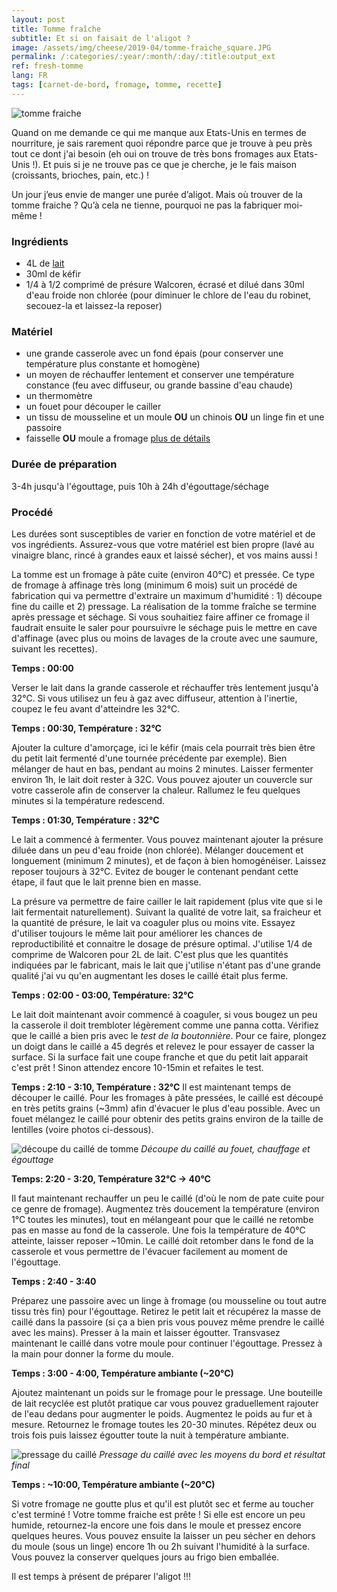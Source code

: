 ```yaml
---
layout: post
title: Tomme fraîche
subtitle: Et si on faisait de l'aligot ?
image: /assets/img/cheese/2019-04/tomme-fraiche_square.JPG
permalink: /:categories/:year/:month/:day/:title:output_ext
ref: fresh-tomme
lang: FR
tags: [carnet-de-bord, fromage, tomme, recette]
---
```


![tomme fraiche]({{site.baseurl}}/assets/img/cheese/2019-04/tomme-fraiche.JPG)

<!--excerpt.start-->
Quand on me demande ce qui me manque aux Etats-Unis en termes de nourriture, je sais rarement quoi répondre parce que je trouve à peu près tout ce dont j'ai besoin (eh oui on trouve de très bons fromages aux Etats-Unis !). Et puis si je ne trouve pas ce que je cherche, je le fais maison (croissants, brioches, pain, etc.) !

Un jour j’eus envie de manger une purée d’aligot. Mais où trouver de la tomme fraiche ? Qu’à cela ne tienne, pourquoi ne pas la fabriquer moi-même ! 
<!--excerpt.end-->

### Ingrédients

- 4L de [lait]({{site.baseurl}}/2019/03/02/raw-milk.html)
- 30ml de kéfir
- 1/4 à 1/2 comprimé de présure Walcoren, écrasé et dilué dans 30ml d'eau froide non chlorée (pour diminuer le chlore de l'eau du robinet, secouez-la et laissez-la reposer)

### Matériel

- une grande casserole avec un fond épais (pour conserver une température plus constante et homogène)
- un moyen de réchauffer lentement et conserver une température constance (feu avec diffuseur, ou grande bassine d'eau chaude)
- un thermomètre
- un fouet pour découper le cailler
- un tissu de mousseline et un moule **OU** un chinois **OU** un linge fin et une passoire
- faisselle **OU** moule a fromage
[plus de détails]({{site.baseurl}}/2019/03/04/kit-minimal.html)

### Durée de préparation

3-4h jusqu'à l'égouttage, puis 10h à 24h d'égouttage/séchage

### Procédé

Les durées sont susceptibles de varier en fonction de votre matériel et de vos ingrédients.
Assurez-vous que votre matériel est bien propre (lavé au vinaigre blanc, rincé à grandes eaux et laissé sécher), et vos mains aussi !

La tomme est un fromage à pâte cuite (environ 40°C) et pressée. Ce type de fromage à affinage très long (minimum 6 mois) suit un procédé de fabrication qui va permettre d'extraire un maximum d'humidité : 1) découpe fine du caille et 2) pressage. La réalisation de la tomme fraîche se termine après pressage et séchage. Si vous souhaitiez faire affiner ce fromage il faudrait ensuite le saler pour poursuivre le séchage puis le mettre en cave d'affinage (avec plus ou moins de lavages de la croute avec une saumure, suivant les recettes).

**Temps : 00:00**

Verser le lait dans la grande casserole et réchauffer très lentement jusqu'à 32°C. Si vous utilisez un feu à gaz avec diffuseur, attention à l'inertie, coupez le feu avant d'atteindre les 32°C.

**Temps : 00:30, Température : 32°C**

Ajouter la culture d'amorçage, ici le kéfir (mais cela pourrait très bien être du petit lait fermenté d'une tournée précédente par exemple). Bien mélanger de haut en bas, pendant au moins 2 minutes. Laisser fermenter environ 1h, le lait doit rester à 32C. Vous pouvez ajouter un couvercle sur votre casserole afin de conserver la chaleur. Rallumez le feu quelques minutes si la température redescend.

**Temps : 01:30, Température : 32°C** 

Le lait a commencé à fermenter. Vous pouvez maintenant ajouter la présure diluée dans un peu d'eau froide (non chlorée). Mélanger doucement et longuement (minimum 2 minutes), et de façon à bien homogénéiser. Laissez reposer toujours à 32°C. Evitez de bouger le contenant pendant cette étape, il faut que le lait prenne bien en masse.

La présure va permettre de faire cailler le lait rapidement (plus vite que si le lait fermentait naturellement). Suivant la qualité de votre lait, sa fraicheur et la quantité de présure, le lait va coaguler plus ou moins vite. Essayez d'utiliser toujours le même lait pour améliorer les chances de reproductibilité et connaitre le dosage de présure optimal. J'utilise 1/4 de comprime de Walcoren pour 2L de lait. C'est plus que les quantités indiquées par le fabricant, mais le lait que j'utilise n'étant pas d'une grande qualité j'ai vu qu'en augmentant les doses le caillé était plus ferme.

**Temps : 02:00 - 03:00, Température: 32°C**

Le lait doit maintenant avoir commencé à coaguler, si vous bougez un peu la casserole il doit trembloter légèrement comme une panna cotta. Vérifiez que le caillé a bien pris avec le *test de la boutonnière*. Pour ce faire, plongez un doigt dans le caillé a 45 degrés et relevez le pour essayer de casser la surface. Si la surface fait une coupe franche et que du petit lait apparait c'est prêt ! Sinon attendez encore 10-15min et refaites le test.

**Temps : 2:10 - 3:10, Température : 32°C**
Il est maintenant temps de découper le caillé. Pour les fromages à pâte pressées, le caillé est découpé en très petits grains (~3mm) afin d'évacuer le plus d'eau possible.
Avec un fouet mélangez le caillé pour obtenir des petits grains environ de la taille de lentilles (voire photos ci-dessous).

![découpe du caillé de tomme]({{site.baseurl}}/assets/img/cheese/2019-04/tomme-curd.jpg)
*Découpe du caillé au fouet, chauffage et égouttage*

**Temps: 2:20 - 3:20, Température 32°C -> 40°C**

Il faut maintenant rechauffer un peu le caillé (d'où le nom de pate cuite pour ce genre de fromage). Augmentez très doucement la température (environ 1°C toutes les minutes), tout en mélangeant pour que le caillé ne retombe pas en masse au fond de la casserole.
Une fois la température de 40°C atteinte, laisser reposer ~10min. Le caillé doit retomber dans le fond de la casserole et vous permettre de l'évacuer facilement au moment de l'égouttage.

**Temps : 2:40 - 3:40**

Préparez une passoire avec un linge à fromage (ou mousseline ou tout autre tissu très fin) pour l'égouttage. 
Retirez le petit lait et récupérez la masse de caillé dans la passoire (si ça a bien pris vous pouvez même prendre le caillé avec les mains). Presser à la main et laisser égoutter.
Transvasez maintenant le caillé dans votre moule pour continuer l'égouttage. Pressez à la main pour donner la forme du moule.

**Temps : 3:00 - 4:00, Température ambiante (~20°C)**

Ajoutez maintenant un poids sur le fromage pour le pressage. Une bouteille de lait recyclée est plutôt pratique car vous pouvez graduellement rajouter de l'eau dedans pour augmenter le poids.
Augmentez le poids au fur et à mesure. Retournez le fromage toutes les 20-30 minutes. Répétez deux ou trois fois puis laissez égoutter toute la nuit à température ambiante.


![pressage du caillé]({{site.baseurl}}/assets/img/cheese/2019-04/tomme-fraiche-pressage.jpg)
*Pressage du caillé avec les moyens du bord et résultat final*

**Temps : ~10:00, Température ambiante (~20°C)**

Si votre fromage ne goutte plus et qu'il est plutôt sec et ferme au toucher c'est terminé ! Votre tomme fraiche est prête ! Si elle est encore un peu humide, retournez-la encore une fois dans le moule et pressez encore quelques heures. Vous pouvez ensuite la laisser un peu sécher en dehors du moule (sous un linge) encore 1h ou 2h suivant l'humidité à la surface. Vous pouvez la conserver quelques jours au frigo bien emballée.

Il est temps à présent de préparer l'aligot !!!


